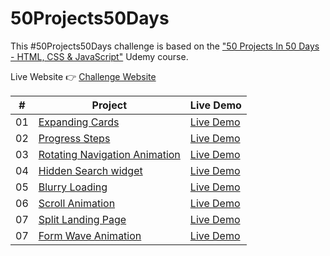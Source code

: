 # 50Projects50Days

This #50Projects50Days challenge is based on the ["50 Projects In 50 Days - HTML, CSS & JavaScript"](https://www.udemy.com/course/50-projects-50-days/) Udemy course.

Live Website 👉 [Challenge Website](https://geraldelorm.github.io/50projects50days/)

|  #  | Project                                                                                                              | Live Demo                                                                                         |
| :-: | -------------------------------------------------------------------------------------------------------------------- | ------------------------------------------------------------------------------------------------- |
| 01  | [Expanding Cards](https://github.com/geraldelorm/50projects50days/tree/main/Day-1-expanding-cards)                   | [Live Demo](https://geraldelorm.github.io/50projects50days/Day-1-expanding-cards/index.html)      |
| 02  | [Progress Steps](https://github.com/geraldelorm/50projects50days/tree/main/Day-2-progress-steps)                     | [Live Demo](https://geraldelorm.github.io/50projects50days/Day-2-progress-steps/index.html)       |
| 03  | [Rotating Navigation Animation](https://github.com/geraldelorm/50projects50days/tree/main/Day-3-rotating-navigation) | [Live Demo](https://geraldelorm.github.io/50projects50days/Day-3-rotating-navigation/index.html)  |
| 04  | [Hidden Search widget](https://github.com/geraldelorm/50projects50days/tree/main/Day-4-hidden-search-widget)         | [Live Demo](https://geraldelorm.github.io/50projects50days/Day-4-hidden-search-widget/index.html) |
| 05  | [Blurry Loading](https://github.com/geraldelorm/50projects50days/tree/main/Day-5-blurry-loading)                     | [Live Demo](https://geraldelorm.github.io/50projects50days/Day-5-blurry-loading/index.html)       |
| 06  | [Scroll Animation](https://github.com/geraldelorm/50projects50days/tree/main/Day-6-scroll-animation)                 | [Live Demo](https://geraldelorm.github.io/50projects50days/Day-6-scroll-animation/index.html)     |
| 07  | [Split Landing Page](https://github.com/geraldelorm/50projects50days/tree/main/Day-7-split-landing-page)             | [Live Demo](https://geraldelorm.github.io/50projects50days/Day-7-split-landing-page/index.html)   |
| 07  | [Form Wave Animation](https://github.com/geraldelorm/50projects50days/tree/main/Day-8-form-wave-animation)           | [Live Demo](https://geraldelorm.github.io/50projects50days/Day-8-form-wave-animation/index.html)  |
